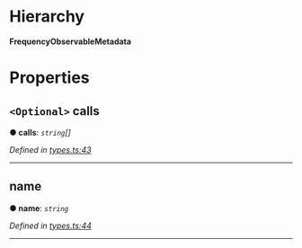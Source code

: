 

# Hierarchy

**FrequencyObservableMetadata**

# Properties

<a id="calls"></a>

## `<Optional>` calls

**● calls**: *`string`[]*

*Defined in [types.ts:43](https://github.com/paritytech/js-libs/blob/a46b19a/packages/light.js/src/types.ts#L43)*

___
<a id="name"></a>

##  name

**● name**: *`string`*

*Defined in [types.ts:44](https://github.com/paritytech/js-libs/blob/a46b19a/packages/light.js/src/types.ts#L44)*

___

